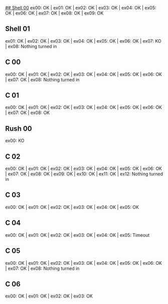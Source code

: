 [## Shell 00](https://www.google.com)
ex00: OK | ex01: OK | ex02: OK | ex03: OK | ex04: OK | ex05: OK | ex06: OK | ex07: OK | ex08: OK | ex09: OK

## Shell 01
ex01: OK | ex02: OK | ex03: OK | ex04: OK | ex05: OK | ex06: OK | ex07: KO | ex08: Nothing turned in

## C 00
ex00: OK | ex01: OK | ex02: OK | ex03: OK | ex04: OK | ex05: OK | ex06: OK | ex07: OK | ex08: Nothing turned in

## C 01
ex00: OK | ex01: OK | ex02: OK | ex03: OK | ex04: OK | ex05: OK | ex06: OK | ex07: OK | ex08: OK

## Rush 00
ex00: KO

## C 02
ex00: OK | ex01: OK | ex02: OK | ex03: OK | ex04: OK | ex05: OK | ex06: OK | ex07: OK | ex08: OK | ex09: OK | ex10: OK | ex11: OK | ex12: Nothing turned in

## C 03
ex00: OK | ex01: OK | ex02: OK | ex03: OK | ex04: OK | ex05: OK

## C 04
ex00: OK | ex01: OK | ex02: OK | ex03: OK | ex04: OK | ex05: Timeout

## C 05
ex00: OK | ex01: OK | ex02: OK | ex03: OK | ex04: OK | ex05: OK | ex06: OK | ex07: OK | ex08: Nothing turned in

## C 06
ex00: OK | ex01: OK | ex02: OK | ex03: OK

